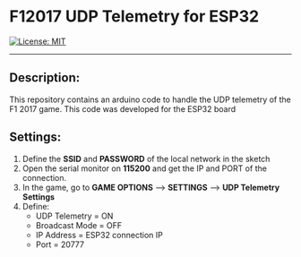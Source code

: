 # F12017 UDP Telemetry for ESP32

[![License: MIT](https://img.shields.io/badge/license-MIT-orange.svg)](LICENSE) 

________________________________________________________

## **Description:**
This repository contains an arduino code to handle the UDP telemetry of the F1 2017 game. This code was developed for the ESP32 board

## **Settings:**
1. Define the **SSID** and **PASSWORD** of the local network in the sketch
2. Open the serial monitor on **115200** and get the IP and PORT of the connection.
3. In the game, go to **GAME OPTIONS** --> **SETTINGS** --> **UDP Telemetry Settings**
4. Define:
    - UDP Telemetry = ON
    - Broadcast Mode = OFF
    - IP Address = ESP32 connection IP
    - Port = 20777
